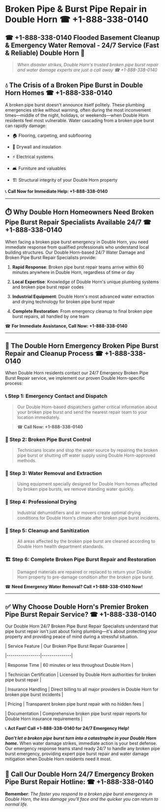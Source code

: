 # Broken Pipe & Burst Pipe Repair in Double Horn ☎ +1-888-338-0140  
## ☎ +1-888-338-0140 Flooded Basement Cleanup & Emergency Water Removal - 24/7 Service (Fast & Reliable) Double Horn 🚨  

> *When disaster strikes, Double Horn's trusted broken pipe burst repair and water damage experts are just a call away ☎ +1-888-338-0140*  

## 💧 The Crisis of a Broken Pipe Burst in Double Horn Homes ☎ +1-888-338-0140  

A broken pipe burst doesn't announce itself politely. These plumbing emergencies strike without warning, often during the most inconvenient times—middle of the night, holidays, or weekends—when Double Horn residents feel most vulnerable. Water cascading from a broken pipe burst can rapidly damage:  

* 🏠 Flooring, carpeting, and subflooring  
* 🧱 Drywall and insulation  
* ⚡ Electrical systems  
* 🛋️ Furniture and valuables  
* 🏗️ Structural integrity of your Double Horn property  

📞 **Call Now for Immediate Help: +1-888-338-0140**  

---  

## ⏱️ Why Double Horn Homeowners Need Broken Pipe Burst Repair Specialists Available 24/7 ☎ +1-888-338-0140  

When facing a broken pipe burst emergency in Double Horn, you need immediate response from qualified professionals who understand local building structures. Our Double Horn-based 24/7 Water Damage and Broken Pipe Burst Repair Specialists provide:  

1. **Rapid Response**: Broken pipe burst repair teams arrive within 60 minutes anywhere in Double Horn, regardless of time or day  
2. **Local Expertise**: Knowledge of Double Horn's unique plumbing systems and broken pipe burst repair codes  
3. **Industrial Equipment**: Double Horn's most advanced water extraction and drying technology for broken pipe burst repair  
4. **Complete Restoration**: From emergency cleanup to final broken pipe burst repairs, all handled by one team  

☎ **For Immediate Assistance, Call Now: +1-888-338-0140**  

---  

## 🔧 The Double Horn Emergency Broken Pipe Burst Repair and Cleanup Process ☎ +1-888-338-0140  

When Double Horn residents contact our 24/7 Emergency Broken Pipe Burst Repair service, we implement our proven Double Horn-specific process:  

### 📞 Step 1: Emergency Contact and Dispatch  
> Our Double Horn-based dispatchers gather critical information about your broken pipe burst and send the nearest repair team to your location immediately.  
> ☎ **Call Now: +1-888-338-0140**  

### 🚿 Step 2: Broken Pipe Burst Control  
> Technicians locate and stop the water source by repairing the broken pipe burst or shutting off water supply using Double Horn-approved methods.  

### 🌊 Step 3: Water Removal and Extraction  
> Using equipment specially designed for Double Horn homes affected by broken pipe bursts, we remove standing water quickly.  

### 💨 Step 4: Professional Drying  
> Industrial dehumidifiers and air movers create optimal drying conditions for Double Horn's climate after broken pipe burst incidents.  

### 🧼 Step 5: Cleanup and Sanitization  
> All areas affected by the broken pipe burst are cleaned according to Double Horn health department standards.  

### 🏗️ Step 6: Complete Broken Pipe Burst Repair and Restoration  
> Damaged materials are repaired or replaced to return your Double Horn property to pre-damage condition after the broken pipe burst.  

☎ **Need Emergency Water Removal? Call +1-888-338-0140 Now!**  

---  

## ✅ Why Choose Double Horn's Premier Broken Pipe Burst Repair Service? ☎ +1-888-338-0140  

Our Double Horn 24/7 Broken Pipe Burst Repair Specialists understand that pipe burst repair isn't just about fixing plumbing—it's about protecting your property and providing peace of mind during a stressful situation.  

| Service Feature | Our Broken Pipe Burst Repair Guarantee |  
|-----------------|---------------|  
| Response Time | 60 minutes or less throughout Double Horn |  
| Technician Certification | Licensed by Double Horn authorities for broken pipe burst repair |  
| Insurance Handling | Direct billing to all major providers in Double Horn for broken pipe burst incidents |  
| Pricing | Transparent broken pipe burst repair with no hidden fees |  
| Documentation | Comprehensive broken pipe burst repair reports for Double Horn insurance requirements |  

📞 **Act Fast! Call +1-888-338-0140 for 24/7 Emergency Help!**  

***Don't let a broken pipe burst turn into a catastrophe in your Double Horn home.*** When water damage strikes, immediate action is your best defense. Our emergency response teams stand ready 24/7 to handle any broken pipe burst emergency, providing expert pipe burst repair and water damage mitigation when Double Horn residents need it most.  

## 📱 Call Our Double Horn 24/7 Emergency Broken Pipe Burst Repair Hotline: ☎ +1-888-338-0140  

**Remember**: *The faster you respond to a broken pipe burst emergency in Double Horn, the less damage you'll face and the quicker you can return to normal life.*